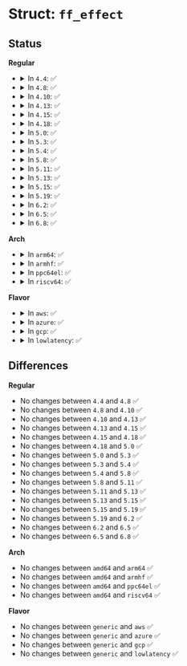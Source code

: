 # Struct: <code>ff_effect</code>

## Status
<b>Regular</b>
<ul>
<li>
<details>
<summary>In <code>4.4</code>: ✅</summary>

```c
struct ff_effect {
    __u16 type;
    __s16 id;
    __u16 direction;
    struct ff_trigger trigger;
    struct ff_replay replay;
    union (anon) u;
};
```
</details>
</li>
<li>
<details>
<summary>In <code>4.8</code>: ✅</summary>

```c
struct ff_effect {
    __u16 type;
    __s16 id;
    __u16 direction;
    struct ff_trigger trigger;
    struct ff_replay replay;
    union (anon) u;
};
```
</details>
</li>
<li>
<details>
<summary>In <code>4.10</code>: ✅</summary>

```c
struct ff_effect {
    __u16 type;
    __s16 id;
    __u16 direction;
    struct ff_trigger trigger;
    struct ff_replay replay;
    union (anon) u;
};
```
</details>
</li>
<li>
<details>
<summary>In <code>4.13</code>: ✅</summary>

```c
struct ff_effect {
    __u16 type;
    __s16 id;
    __u16 direction;
    struct ff_trigger trigger;
    struct ff_replay replay;
    union (anon) u;
};
```
</details>
</li>
<li>
<details>
<summary>In <code>4.15</code>: ✅</summary>

```c
struct ff_effect {
    __u16 type;
    __s16 id;
    __u16 direction;
    struct ff_trigger trigger;
    struct ff_replay replay;
    union (anon) u;
};
```
</details>
</li>
<li>
<details>
<summary>In <code>4.18</code>: ✅</summary>

```c
struct ff_effect {
    __u16 type;
    __s16 id;
    __u16 direction;
    struct ff_trigger trigger;
    struct ff_replay replay;
    union (anon) u;
};
```
</details>
</li>
<li>
<details>
<summary>In <code>5.0</code>: ✅</summary>

```c
struct ff_effect {
    __u16 type;
    __s16 id;
    __u16 direction;
    struct ff_trigger trigger;
    struct ff_replay replay;
    union (anon) u;
};
```
</details>
</li>
<li>
<details>
<summary>In <code>5.3</code>: ✅</summary>

```c
struct ff_effect {
    __u16 type;
    __s16 id;
    __u16 direction;
    struct ff_trigger trigger;
    struct ff_replay replay;
    union (anon) u;
};
```
</details>
</li>
<li>
<details>
<summary>In <code>5.4</code>: ✅</summary>

```c
struct ff_effect {
    __u16 type;
    __s16 id;
    __u16 direction;
    struct ff_trigger trigger;
    struct ff_replay replay;
    union (anon) u;
};
```
</details>
</li>
<li>
<details>
<summary>In <code>5.8</code>: ✅</summary>

```c
struct ff_effect {
    __u16 type;
    __s16 id;
    __u16 direction;
    struct ff_trigger trigger;
    struct ff_replay replay;
    union (anon) u;
};
```
</details>
</li>
<li>
<details>
<summary>In <code>5.11</code>: ✅</summary>

```c
struct ff_effect {
    __u16 type;
    __s16 id;
    __u16 direction;
    struct ff_trigger trigger;
    struct ff_replay replay;
    union (anon) u;
};
```
</details>
</li>
<li>
<details>
<summary>In <code>5.13</code>: ✅</summary>

```c
struct ff_effect {
    __u16 type;
    __s16 id;
    __u16 direction;
    struct ff_trigger trigger;
    struct ff_replay replay;
    union (anon) u;
};
```
</details>
</li>
<li>
<details>
<summary>In <code>5.15</code>: ✅</summary>

```c
struct ff_effect {
    __u16 type;
    __s16 id;
    __u16 direction;
    struct ff_trigger trigger;
    struct ff_replay replay;
    union (anon) u;
};
```
</details>
</li>
<li>
<details>
<summary>In <code>5.19</code>: ✅</summary>

```c
struct ff_effect {
    __u16 type;
    __s16 id;
    __u16 direction;
    struct ff_trigger trigger;
    struct ff_replay replay;
    union (anon) u;
};
```
</details>
</li>
<li>
<details>
<summary>In <code>6.2</code>: ✅</summary>

```c
struct ff_effect {
    __u16 type;
    __s16 id;
    __u16 direction;
    struct ff_trigger trigger;
    struct ff_replay replay;
    union (anon) u;
};
```
</details>
</li>
<li>
<details>
<summary>In <code>6.5</code>: ✅</summary>

```c
struct ff_effect {
    __u16 type;
    __s16 id;
    __u16 direction;
    struct ff_trigger trigger;
    struct ff_replay replay;
    union (anon) u;
};
```
</details>
</li>
<li>
<details>
<summary>In <code>6.8</code>: ✅</summary>

```c
struct ff_effect {
    __u16 type;
    __s16 id;
    __u16 direction;
    struct ff_trigger trigger;
    struct ff_replay replay;
    union (anon) u;
};
```
</details>
</li>
</ul>
<b>Arch</b>
<ul>
<li>
<details>
<summary>In <code>arm64</code>: ✅</summary>

```c
struct ff_effect {
    __u16 type;
    __s16 id;
    __u16 direction;
    struct ff_trigger trigger;
    struct ff_replay replay;
    union (anon) u;
};
```
</details>
</li>
<li>
<details>
<summary>In <code>armhf</code>: ✅</summary>

```c
struct ff_effect {
    __u16 type;
    __s16 id;
    __u16 direction;
    struct ff_trigger trigger;
    struct ff_replay replay;
    union (anon) u;
};
```
</details>
</li>
<li>
<details>
<summary>In <code>ppc64el</code>: ✅</summary>

```c
struct ff_effect {
    __u16 type;
    __s16 id;
    __u16 direction;
    struct ff_trigger trigger;
    struct ff_replay replay;
    union (anon) u;
};
```
</details>
</li>
<li>
<details>
<summary>In <code>riscv64</code>: ✅</summary>

```c
struct ff_effect {
    __u16 type;
    __s16 id;
    __u16 direction;
    struct ff_trigger trigger;
    struct ff_replay replay;
    union (anon) u;
};
```
</details>
</li>
</ul>
<b>Flavor</b>
<ul>
<li>
<details>
<summary>In <code>aws</code>: ✅</summary>

```c
struct ff_effect {
    __u16 type;
    __s16 id;
    __u16 direction;
    struct ff_trigger trigger;
    struct ff_replay replay;
    union (anon) u;
};
```
</details>
</li>
<li>
<details>
<summary>In <code>azure</code>: ✅</summary>

```c
struct ff_effect {
    __u16 type;
    __s16 id;
    __u16 direction;
    struct ff_trigger trigger;
    struct ff_replay replay;
    union (anon) u;
};
```
</details>
</li>
<li>
<details>
<summary>In <code>gcp</code>: ✅</summary>

```c
struct ff_effect {
    __u16 type;
    __s16 id;
    __u16 direction;
    struct ff_trigger trigger;
    struct ff_replay replay;
    union (anon) u;
};
```
</details>
</li>
<li>
<details>
<summary>In <code>lowlatency</code>: ✅</summary>

```c
struct ff_effect {
    __u16 type;
    __s16 id;
    __u16 direction;
    struct ff_trigger trigger;
    struct ff_replay replay;
    union (anon) u;
};
```
</details>
</li>
</ul>

## Differences
<b>Regular</b>
<ul>
<li>
No changes between <code>4.4</code> and <code>4.8</code> ✅
</li>
<li>
No changes between <code>4.8</code> and <code>4.10</code> ✅
</li>
<li>
No changes between <code>4.10</code> and <code>4.13</code> ✅
</li>
<li>
No changes between <code>4.13</code> and <code>4.15</code> ✅
</li>
<li>
No changes between <code>4.15</code> and <code>4.18</code> ✅
</li>
<li>
No changes between <code>4.18</code> and <code>5.0</code> ✅
</li>
<li>
No changes between <code>5.0</code> and <code>5.3</code> ✅
</li>
<li>
No changes between <code>5.3</code> and <code>5.4</code> ✅
</li>
<li>
No changes between <code>5.4</code> and <code>5.8</code> ✅
</li>
<li>
No changes between <code>5.8</code> and <code>5.11</code> ✅
</li>
<li>
No changes between <code>5.11</code> and <code>5.13</code> ✅
</li>
<li>
No changes between <code>5.13</code> and <code>5.15</code> ✅
</li>
<li>
No changes between <code>5.15</code> and <code>5.19</code> ✅
</li>
<li>
No changes between <code>5.19</code> and <code>6.2</code> ✅
</li>
<li>
No changes between <code>6.2</code> and <code>6.5</code> ✅
</li>
<li>
No changes between <code>6.5</code> and <code>6.8</code> ✅
</li>
</ul>
<b>Arch</b>
<ul>
<li>
No changes between <code>amd64</code> and <code>arm64</code> ✅
</li>
<li>
No changes between <code>amd64</code> and <code>armhf</code> ✅
</li>
<li>
No changes between <code>amd64</code> and <code>ppc64el</code> ✅
</li>
<li>
No changes between <code>amd64</code> and <code>riscv64</code> ✅
</li>
</ul>
<b>Flavor</b>
<ul>
<li>
No changes between <code>generic</code> and <code>aws</code> ✅
</li>
<li>
No changes between <code>generic</code> and <code>azure</code> ✅
</li>
<li>
No changes between <code>generic</code> and <code>gcp</code> ✅
</li>
<li>
No changes between <code>generic</code> and <code>lowlatency</code> ✅
</li>
</ul>
